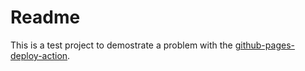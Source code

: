 # Readme
This is a test project to demostrate a problem with the [github-pages-deploy-action](https://github.com/JamesIves/github-pages-deploy-action).
